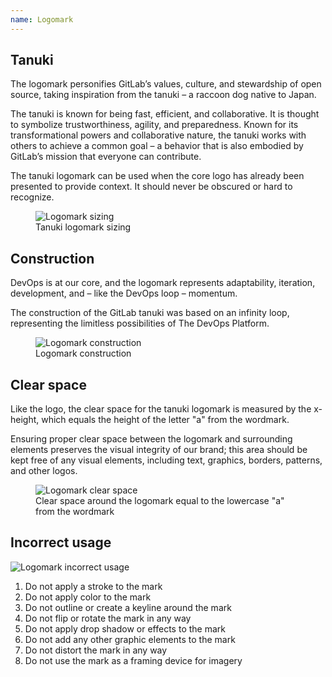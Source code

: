 ```yaml
---
name: Logomark
---
```


## Tanuki

The logomark personifies GitLab’s values, culture, and stewardship of open source, taking inspiration from the tanuki – a raccoon dog native to Japan.

The tanuki is known for being fast, efficient, and collaborative. It is thought to symbolize trustworthiness, agility, and preparedness. Known for its transformational powers and collaborative nature, the tanuki works with others to achieve a common goal – a behavior that is also embodied by GitLab’s mission that everyone can contribute.

The tanuki logomark can be used when the core logo has already been presented to provide context. It should never be obscured or hard to recognize.

<figure class="figure" role="figure" aria-label="Tanuki logomark sizing">
  <img class="figure-img p-a-5 img-75" src="/img/brand/tanuki-scalability.svg" alt="Logomark sizing" role="img" />
  <figcaption class="figure-caption">Tanuki logomark sizing</figcaption>
</figure>

## Construction

DevOps is at our core, and the logomark represents adaptability, iteration, development, and – like the DevOps loop – momentum.

The construction of the GitLab tanuki was based on an infinity loop, representing the limitless possibilities of The DevOps Platform.

<figure class="figure" role="figure" aria-label="Logomark construction">
  <img class="figure-img p-a-5 img-50" src="/img/brand/tanuki-construction.svg" alt="Logomark construction" role="img" />
  <figcaption class="figure-caption">Logomark construction</figcaption>
</figure>

## Clear space

Like the logo, the clear space for the tanuki logomark is measured by the x-height, which equals the height of the letter "a" from the wordmark.

Ensuring proper clear space between the logomark and surrounding elements preserves the visual integrity of our brand; this area should be kept free of any visual elements, including text, graphics, borders, patterns, and other logos.

<figure class="figure" role="figure" aria-label="Clear space around the logomark equal to the lowercase 'a' from the wordmark">
  <img class="figure-img p-a-5 img-50" src="/img/brand/tanuki-clearspace.svg" alt="Logomark clear space" role="img" />
  <figcaption class="figure-caption">Clear space around the logomark equal to the lowercase "a" from the wordmark</figcaption>
</figure>

## Incorrect usage

<img class="d-block a-center gl-my-7" src="/img/brand/tanuki-incorrect-usage.svg" alt="Logomark incorrect usage" role="img" />

1. Do not apply a stroke to the mark
1. Do not apply color to the mark
1. Do not outline or create a keyline around the mark
1. Do not flip or rotate the mark in any way
1. Do not apply drop shadow or effects to the mark
1. Do not add any other graphic elements to the mark
1. Do not distort the mark in any way
1. Do not use the mark as a framing device for imagery
